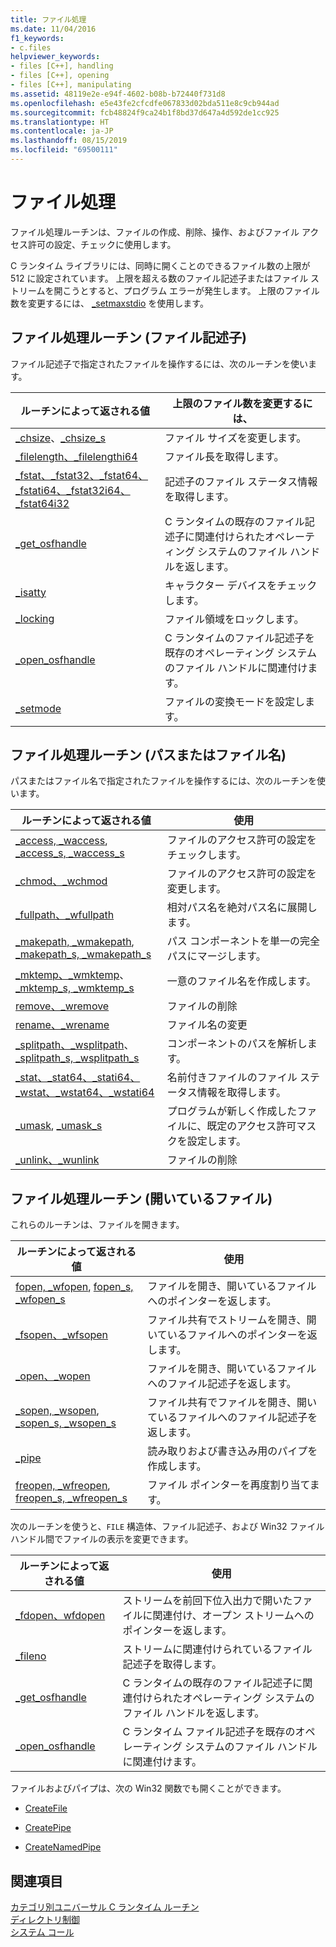 ```yaml
---
title: ファイル処理
ms.date: 11/04/2016
f1_keywords:
- c.files
helpviewer_keywords:
- files [C++], handling
- files [C++], opening
- files [C++], manipulating
ms.assetid: 48119e2e-e94f-4602-b08b-b72440f731d8
ms.openlocfilehash: e5e43fe2cfcdfe067833d02bda511e8c9cb944ad
ms.sourcegitcommit: fcb48824f9ca24b1f8bd37d647a4d592de1cc925
ms.translationtype: HT
ms.contentlocale: ja-JP
ms.lasthandoff: 08/15/2019
ms.locfileid: "69500111"
---
```

# <a name="file-handling"></a>ファイル処理

ファイル処理ルーチンは、ファイルの作成、削除、操作、およびファイル アクセス許可の設定、チェックに使用します。

C ランタイム ライブラリには、同時に開くことのできるファイル数の上限が 512 に設定されています。 上限を超える数のファイル記述子またはファイル ストリームを開こうとすると、プログラム エラーが発生します。 上限のファイル数を変更するには、 [_setmaxstdio](../c-runtime-library/reference/setmaxstdio.md) を使用します。

## <a name="file-handling-routines-file-descriptor"></a>ファイル処理ルーチン (ファイル記述子)

ファイル記述子で指定されたファイルを操作するには、次のルーチンを使います。

|ルーチンによって返される値|上限のファイル数を変更するには、|
|-------------|---------|
|[_chsize](../c-runtime-library/reference/chsize.md)、[_chsize_s](../c-runtime-library/reference/chsize-s.md)|ファイル サイズを変更します。|
|[_filelength、_filelengthi64](../c-runtime-library/reference/filelength-filelengthi64.md)|ファイル長を取得します。|
|[_fstat、_fstat32、_fstat64、_fstati64、_fstat32i64、_fstat64i32](../c-runtime-library/reference/fstat-fstat32-fstat64-fstati64-fstat32i64-fstat64i32.md)|記述子のファイル ステータス情報を取得します。|
|[_get_osfhandle](../c-runtime-library/reference/get-osfhandle.md)|C ランタイムの既存のファイル記述子に関連付けられたオペレーティング システムのファイル ハンドルを返します。|
|[_isatty](../c-runtime-library/reference/isatty.md)|キャラクター デバイスをチェックします。|
|[_locking](../c-runtime-library/reference/locking.md)|ファイル領域をロックします。|
|[_open_osfhandle](../c-runtime-library/reference/open-osfhandle.md)|C ランタイムのファイル記述子を既存のオペレーティング システムのファイル ハンドルに関連付けます。|
|[_setmode](../c-runtime-library/reference/setmode.md)|ファイルの変換モードを設定します。|

## <a name="file-handling-routines-path-or-filename"></a>ファイル処理ルーチン (パスまたはファイル名)

パスまたはファイル名で指定されたファイルを操作するには、次のルーチンを使います。

|ルーチンによって返される値|使用|
|-------------|---------|
|[_access, _waccess](../c-runtime-library/reference/access-waccess.md), [_access_s, _waccess_s](../c-runtime-library/reference/access-s-waccess-s.md)|ファイルのアクセス許可の設定をチェックします。|
|[_chmod、_wchmod](../c-runtime-library/reference/chmod-wchmod.md)|ファイルのアクセス許可の設定を変更します。|
|[_fullpath、_wfullpath](../c-runtime-library/reference/fullpath-wfullpath.md)|相対パス名を絶対パス名に展開します。|
|[_makepath, _wmakepath](../c-runtime-library/reference/makepath-wmakepath.md), [_makepath_s, _wmakepath_s](../c-runtime-library/reference/makepath-s-wmakepath-s.md)|パス コンポーネントを単一の完全パスにマージします。|
|[_mktemp、_wmktemp](../c-runtime-library/reference/mktemp-wmktemp.md)、 [_mktemp_s, _wmktemp_s](../c-runtime-library/reference/mktemp-s-wmktemp-s.md)|一意のファイル名を作成します。|
|[remove、_wremove](../c-runtime-library/reference/remove-wremove.md)|ファイルの削除|
|[rename、_wrename](../c-runtime-library/reference/rename-wrename.md)|ファイル名の変更|
|[_splitpath、_wsplitpath](../c-runtime-library/reference/splitpath-wsplitpath.md)、 [_splitpath_s, _wsplitpath_s](../c-runtime-library/reference/splitpath-s-wsplitpath-s.md)|コンポーネントのパスを解析します。|
|[_stat、_stat64、_stati64、_wstat、_wstat64、_wstati64](../c-runtime-library/reference/stat-functions.md)|名前付きファイルのファイル ステータス情報を取得します。|
|[_umask](../c-runtime-library/reference/umask.md), [_umask_s](../c-runtime-library/reference/umask-s.md)|プログラムが新しく作成したファイルに、既定のアクセス許可マスクを設定します。|
|[_unlink、_wunlink](../c-runtime-library/reference/unlink-wunlink.md)|ファイルの削除|

## <a name="file-handling-routines-open-file"></a>ファイル処理ルーチン (開いているファイル)

これらのルーチンは、ファイルを開きます。

|ルーチンによって返される値|使用|
|-------------|---------|
|[fopen, _wfopen](../c-runtime-library/reference/fopen-wfopen.md), [fopen_s, _wfopen_s](../c-runtime-library/reference/fopen-s-wfopen-s.md)|ファイルを開き、開いているファイルへのポインターを返します。|
|[_fsopen、_wfsopen](../c-runtime-library/reference/fsopen-wfsopen.md)|ファイル共有でストリームを開き、開いているファイルへのポインターを返します。|
|[_open、_wopen](../c-runtime-library/reference/open-wopen.md)|ファイルを開き、開いているファイルへのファイル記述子を返します。|
|[_sopen, _wsopen](../c-runtime-library/reference/sopen-wsopen.md), [_sopen_s, _wsopen_s](../c-runtime-library/reference/sopen-s-wsopen-s.md)|ファイル共有でファイルを開き、開いているファイルへのファイル記述子を返します。|
|[_pipe](../c-runtime-library/reference/pipe.md)|読み取りおよび書き込み用のパイプを作成します。|
|[freopen, _wfreopen](../c-runtime-library/reference/freopen-wfreopen.md), [freopen_s, _wfreopen_s](../c-runtime-library/reference/freopen-s-wfreopen-s.md)|ファイル ポインターを再度割り当てます。|

次のルーチンを使うと、`FILE` 構造体、ファイル記述子、および Win32 ファイル ハンドル間でファイルの表示を変更できます。

|ルーチンによって返される値|使用|
|-------------|---------|
|[_fdopen、wfdopen](../c-runtime-library/reference/fdopen-wfdopen.md)|ストリームを前回下位入出力で開いたファイルに関連付け、オープン ストリームへのポインターを返します。|
|[_fileno](../c-runtime-library/reference/fileno.md)|ストリームに関連付けられているファイル記述子を取得します。|
|[_get_osfhandle](../c-runtime-library/reference/get-osfhandle.md)|C ランタイムの既存のファイル記述子に関連付けられたオペレーティング システムのファイル ハンドルを返します。|
|[_open_osfhandle](../c-runtime-library/reference/open-osfhandle.md)|C ランタイム ファイル記述子を既存のオペレーティング システムのファイル ハンドルに関連付けます。|

ファイルおよびパイプは、次の Win32 関数でも開くことができます。

- [CreateFile](/windows/win32/api/fileapi/nf-fileapi-createfilew)

- [CreatePipe](/windows/win32/api/namedpipeapi/nf-namedpipeapi-createpipe)

- [CreateNamedPipe](/windows/win32/api/winbase/nf-winbase-createnamedpipew)

## <a name="see-also"></a>関連項目

[カテゴリ別ユニバーサル C ランタイム ルーチン](../c-runtime-library/run-time-routines-by-category.md)<br/>
[ディレクトリ制御](../c-runtime-library/directory-control.md)<br/>
[システム コール](../c-runtime-library/system-calls.md)<br/>
